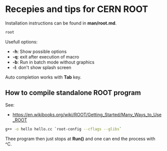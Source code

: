 Recepies and tips for CERN ROOT
===============================

Installation instructions can be found in **man/root.md**.

```bash
root
```

Usefull options:
 * **-h**: Show possible options
 * **-q**: exit after execution of macro
 * **-b**: Run in batch mode without graphics
 * **-l**: don't show splash screen

Auto completion works with **Tab** key.

How to compile standalone ROOT program
--------------------------------------

See:

 - https://en.wikibooks.org/wiki/ROOT/Getting_Started/Many_Ways_to_Use_ROOT

```bash
g++ -o hello hello.cc `root-config --cflags --glibs`
```

Thee program then just stops at **Run()** and one can end the process with ^C.
